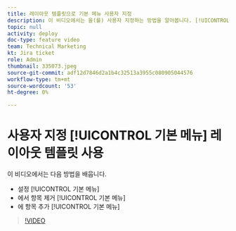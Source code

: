 ```yaml
---
title: 레이아웃 템플릿으로 기본 메뉴 사용자 지정
description: 이 비디오에서는 을(를) 사용자 지정하는 방법을 알아봅니다. [!UICONTROL 기본 메뉴] 레이아웃 템플릿 사용.
topic: null
activity: deploy
doc-type: feature video
team: Technical Marketing
kt: Jira ticket
role: Admin
thumbnail: 335073.jpeg
source-git-commit: adf12d7846d2a1b4c32513a3955c080905044576
workflow-type: tm+mt
source-wordcount: '53'
ht-degree: 0%

---
```


# 사용자 지정 [!UICONTROL 기본 메뉴] 레이아웃 템플릿 사용

이 비디오에서는 다음 방법을 배웁니다.

* 설정 [!UICONTROL 기본 메뉴]
* 에서 항목 제거 [!UICONTROL 기본 메뉴]
* 에 항목 추가 [!UICONTROL 기본 메뉴]


>[!VIDEO](https://video.tv.adobe.com/v/335073/?quality=12)
